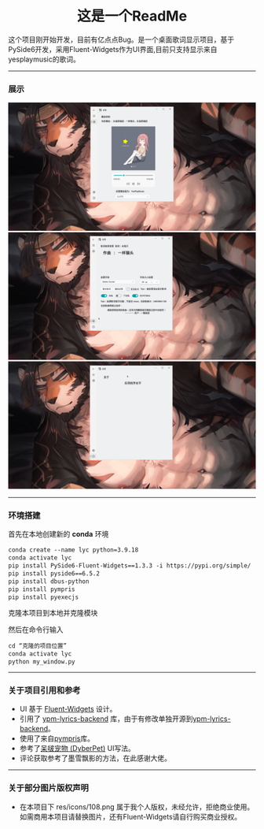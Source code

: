 <h1 align="center">
  这是一个ReadMe
</h1>

这个项目刚开始开发，目前有亿点点Bug。是一个桌面歌词显示项目，基于PySide6开发，采用Fluent-Widgets作为UI界面,目前只支持显示来自yesplaymusic的歌词。

------------

### 展示
![展示](st.png)
![展示](st1.png)
![展示](st2.png)

------------

### 环境搭建
  首先在本地创建新的 **conda** 环境
  ```
  conda create --name lyc python=3.9.18
  conda activate lyc
  pip install PySide6-Fluent-Widgets==1.3.3 -i https://pypi.org/simple/
  pip install pyside6==6.5.2
  pip install dbus-python
  pip install pympris
  pip install pyexecjs
  ```
克隆本项目到本地并克隆模块

然后在命令行输入
```
cd “克隆的项目位置”
conda activate lyc
python my_window.py
```
------------

### 关于项目引用和参考
- UI 基于 [Fluent-Widgets](https://github.com/zhiyiYo/PyQt-Fluent-Widgets) 设计。
- 引用了 [ypm-lyrics-backend](https://github.com/LiYulin-s/ypm-lyrics-backend) 库，由于有修改单独开源到[ypm-lyrics-backend](https://github.com/ghhccghk/ypm-lyrics-backend)。
- 使用了来自[pympris](https://github.com/wistful/pympris)库。
- 参考了[呆啵宠物 (DyberPet)](https://github.com/ChaozhongLiu/DyberPet) UI写法。
- 评论获取参考了墨雪飘影的方法，在此感谢大佬。

------------

### 关于部分图片版权声明
- 在本项目下 res/icons/108.png 属于我个人版权，未经允许，拒绝商业使用。如需商用本项目请替换图片，还有Fluent-Widgets请自行购买商业授权。
